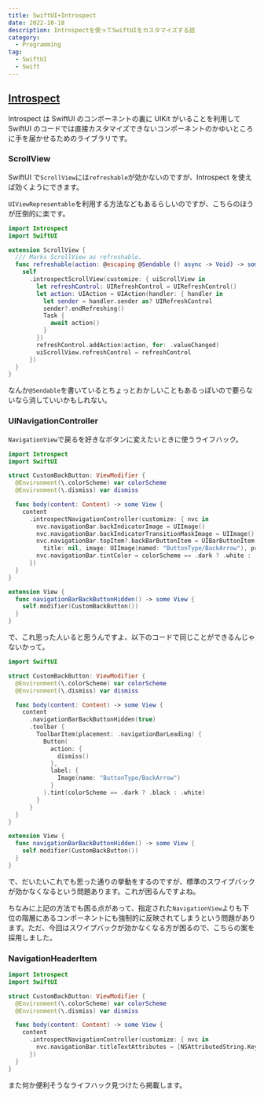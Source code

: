 ```yaml
---
title: SwiftUI+Introspect
date: 2022-10-18
description: Introspectを使ってSwiftUIをカスタマイズする話
category:
  - Programming
tag:
  - SwiftUI
  - Swift
---
```


## [Introspect](https://github.com/siteline/SwiftUI-Introspect)

Introspect は SwiftUI のコンポーネントの裏に UIKit がいることを利用して SwiftUI のコードでは直接カスタマイズできないコンポーネントのかゆいところに手を届かせるためのライブラリです。

### ScrollView

SwiftUI で`ScrollView`には`refreshable`が効かないのですが、Introspect を使えば効くようにできます。

`UIViewRepresentable`を利用する方法などもあるらしいのですが、こちらのほうが圧倒的に楽です。

```swift
import Introspect
import SwiftUI

extension ScrollView {
  /// Marks ScrollView as refreshable.
  func refreshable(action: @escaping @Sendable () async -> Void) -> some View {
    self
      .introspectScrollView(customize: { uiScrollView in
        let refreshControl: UIRefreshControl = UIRefreshControl()
        let action: UIAction = UIAction(handler: { handler in
          let sender = handler.sender as? UIRefreshControl
          sender?.endRefreshing()
          Task {
            await action()
          }
        })
        refreshControl.addAction(action, for: .valueChanged)
        uiScrollView.refreshControl = refreshControl
      })
  }
}
```

なんか`@Sendable`を書いているとちょっとおかしいこともあるっぽいので要らないなら消していいかもしれない。

### UINavigationController

`NavigationView`で戻るを好きなボタンに変えたいときに使うライフハック。

```swift
import Introspect
import SwiftUI

struct CustomBackButton: ViewModifier {
  @Environment(\.colorScheme) var colorScheme
  @Environment(\.dismiss) var dismiss

  func body(content: Content) -> some View {
    content
      .introspectNavigationController(customize: { nvc in
        nvc.navigationBar.backIndicatorImage = UIImage()
        nvc.navigationBar.backIndicatorTransitionMaskImage = UIImage()
        nvc.navigationBar.topItem?.backBarButtonItem = UIBarButtonItem(
          title: nil, image: UIImage(named: "ButtonType/BackArrow"), primaryAction: nil, menu: nil)
        nvc.navigationBar.tintColor = colorScheme == .dark ? .white : .black
      })
  }
}

extension View {
  func navigationBarBackButtonHidden() -> some View {
    self.modifier(CustomBackButton())
  }
}
```

で、これ思った人いると思うんですよ、以下のコードで同じことができるんじゃないかって。

```swift
import SwiftUI

struct CustomBackButton: ViewModifier {
  @Environment(\.colorScheme) var colorScheme
  @Environment(\.dismiss) var dismiss

  func body(content: Content) -> some View {
    content
      .navigationBarBackButtonHidden(true)
      .toolbar {
        ToolbarItem(placement: .navigationBarLeading) {
          Button(
            action: {
              dismiss()
            },
            label: {
              Image(name: "ButtonType/BackArrow")
            }
          ).tint(colorScheme == .dark ? .black : .white)
        }
      }
  }
}

extension View {
  func navigationBarBackButtonHidden() -> some View {
    self.modifier(CustomBackButton())
  }
}
```

で、だいたいこれでも思った通りの挙動をするのですが、標準のスワイプバックが効かなくなるという問題あります。これが困るんですよね。

ちなみに上記の方法でも困る点があって、指定された`NavigationView`よりも下位の階層にあるコンポーネントにも強制的に反映されてしまうという問題があります。ただ、今回はスワイプバックが効かなくなる方が困るので、こちらの案を採用しました。

### NavigationHeaderItem

```swift
import Introspect
import SwiftUI

struct CustomBackButton: ViewModifier {
  @Environment(\.colorScheme) var colorScheme
  @Environment(\.dismiss) var dismiss

  func body(content: Content) -> some View {
    content
      .introspectNavigationController(customize: { nvc in
        nvc.navigationBar.titleTextAttributes = [NSAttributedString.Key.font: UIFont(name: "FONT NAME", size: 16)!]
      })
  }
}
```

また何か便利そうなライフハック見つけたら掲載します。
